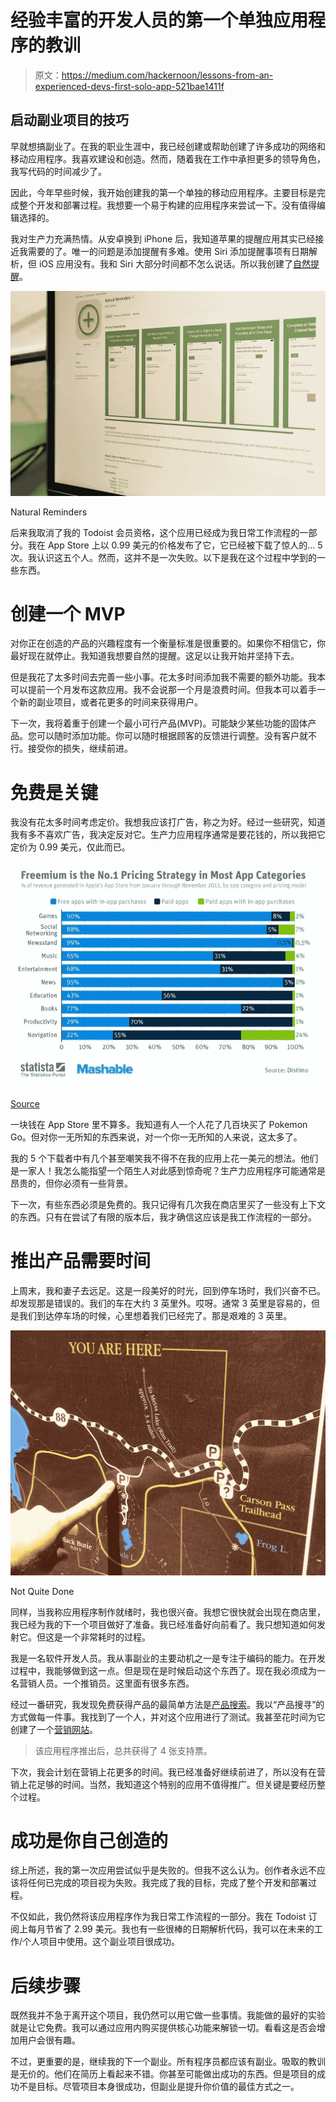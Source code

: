 # 经验丰富的开发人员的第一个单独应用程序的教训

> 原文：<https://medium.com/hackernoon/lessons-from-an-experienced-devs-first-solo-app-521bae1411f>

## 启动副业项目的技巧

早就想搞副业了。在我的职业生涯中，我已经创建或帮助创建了许多成功的网络和移动应用程序。我喜欢建设和创造。然而，随着我在工作中承担更多的领导角色，我写代码的时间减少了。

因此，今年早些时候，我开始创建我的第一个单独的移动应用程序。主要目标是完成整个开发和部署过程。我想要一个易于构建的应用程序来尝试一下。没有值得编辑选择的。

我对生产力充满热情。从安卓换到 iPhone 后，我知道苹果的提醒应用其实已经接近我需要的了。唯一的问题是添加提醒有多难。使用 Siri 添加提醒事项有日期解析，但 iOS 应用没有。我和 Siri 大部分时间都不怎么说话。所以我创建了[自然提醒](https://itunes.apple.com/us/app/natural-reminders/id1227097884?mt=8)。

![](img/310cb7247a80763a92f8fcfb25c02dd7.png)

Natural Reminders

后来我取消了我的 Todoist 会员资格，这个应用已经成为我日常工作流程的一部分。我在 App Store 上以 0.99 美元的价格发布了它，它已经被下载了惊人的… 5 次。我认识这五个人。然而，这并不是一次失败。以下是我在这个过程中学到的一些东西。

# 创建一个 MVP

对你正在创造的产品的兴趣程度有一个衡量标准是很重要的。如果你不相信它，你最好现在就停止。我知道我想要自然的提醒。这足以让我开始并坚持下去。

但是我花了太多时间去完善一些小事。花太多时间添加我不需要的额外功能。我本可以提前一个月发布这款应用。我不会说那一个月是浪费时间。但我本可以着手一个新的副业项目，或者花更多的时间来获得用户。

下一次，我将着重于创建一个最小可行产品(MVP)。可能缺少某些功能的固体产品。您可以随时添加功能。你可以随时根据顾客的反馈进行调整。没有客户就不行。接受你的损失，继续前进。

# 免费是关键

我没有花太多时间考虑定价。我想我应该打广告，称之为好。经过一些研究，知道我有多不喜欢广告，我决定反对它。生产力应用程序通常是要花钱的，所以我把它定价为 0.99 美元，仅此而已。

![](img/a927957351cd2cc28700ae8fc557f546.png)

[Source](http://sourcebits.com/app-development-design-blog/paid-vs-free-apps-app-store-vs-google-play/)

一块钱在 App Store 里不算多。我知道有人一个人花了几百块买了 Pokemon Go。但对你一无所知的东西来说，对一个你一无所知的人来说，这太多了。

我的 5 个下载者中有几个甚至嘲笑我不得不在我的应用上花一美元的想法。他们是一家人！我怎么能指望一个陌生人对此感到惊奇呢？生产力应用程序可能通常是昂贵的，但你必须有一些背景。

下一次，有些东西必须是免费的。我只记得有几次我在商店里买了一些没有上下文的东西。只有在尝试了有限的版本后，我才确信这应该是我工作流程的一部分。

# 推出产品需要时间

上周末，我和妻子去远足。这是一段美好的时光，回到停车场时，我们兴奋不已。却发现那是错误的。我们的车在大约 3 英里外。哎呀。通常 3 英里是容易的，但是我们到达停车场的时候，心里想着我们已经完了。那是艰难的 3 英里。

![](img/830304c269d1ad06a498be9ff204adbe.png)

Not Quite Done

同样，当我称应用程序制作就绪时，我也很兴奋。我想它很快就会出现在商店里，我已经为我的下一个项目做好了准备。我已经准备好向前看了。我只想知道如何发射它。但这是一个非常耗时的过程。

我是一名软件开发人员。我从事副业的主要动机之一是专注于编码的能力。在开发过程中，我能够做到这一点。但是现在是时候启动这个东西了。现在我必须成为一名营销人员。一个推销员。这里面有很多东西。

经过一番研究，我发现免费获得产品的最简单方法是[产品搜索](https://www.producthunt.com/posts/natural-reminders)。我以“产品搜寻”的方式做每一件事。我找到了一个人，并对这个应用进行了测试。我甚至花时间为它创建了一个[营销网站](http://proefficience.com/natural/)。

> 该应用程序推出后，总共获得了 4 张支持票。

下次，我会计划在营销上花更多的时间。我已经准备好继续前进了，所以没有在营销上花足够的时间。当然，我知道这个特别的应用不值得推广。但关键是要经历整个过程。

# 成功是你自己创造的

综上所述，我的第一次应用尝试似乎是失败的。但我不这么认为。创作者永远不应该将任何已完成的项目视为失败。我完成了我的目标，完成了整个开发和部署过程。

不仅如此，我仍然将该应用程序作为我日常工作流程的一部分。我在 Todoist 订阅上每月节省了 2.99 美元。我也有一些很棒的日期解析代码，我可以在未来的工作/个人项目中使用。这个副业项目很成功。

# 后续步骤

既然我并不急于离开这个项目，我仍然可以用它做一些事情。我能做的最好的实验就是让它免费。我可以通过应用内购买提供核心功能来解锁一切。看看这是否会增加用户会很有趣。

不过，更重要的是，继续我的下一个副业。所有程序员都应该有副业。吸取的教训是无价的。他们在简历上看起来不错。你甚至可能做出成功的东西。但是项目的成功不是目标。尽管项目本身很成功，但副业是提升你价值的最佳方式之一。